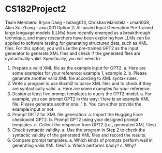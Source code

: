 # CS182Project2
Team Members: Bryan Dang - bdang014, Christian Maristela - cmari038, Alan Xu-Zhang - axuz001
Option 2: AI-based Input Generation
Pre-trained large language models (LLMs) have recently emerged as a breakthrough technique,
and many researchers have been exploring how LLMs can be applied to software testing for
generating structured data, such as XML files.
For this option, you will use the pre-trained GPT2 as the input generator to generate XML files
and check if the generated files are syntactically valid. Specifically, you will need to:
1. Prepare a valid XML file as the example input for GPT2.
a. Here are some examples for your reference: example 1, example 2.
b. Please generate another valid XML file according to XML syntax rules.
2. Write a program to use libxml2 to parse XML files and to check if they are syntactically
valid.
a. Here are some examples for your reference.
3. Design at least five prompt templates to query the GPT2 model.
a. For example, you can prompt GPT2 in this way: ‘Here is an example XML file.
Please generate another one. <sample-xml>’.
b. You can either provide the example input or not.
4. Prompt GPT2 for XML file generation.
a. Import the Hugging Face checkpoint GPT2.
b. Prompt GPT2 using your designed prompt templates.
c. Collect the response from GPT2 (i.e., generated XML files).
5. Check syntactic validity.
a. Use the program in Step 2 to check the syntactic validity of the generated XML
files and record the results.
6. Compare prompt templates.
a. Which kinds of prompts perform well in generating valid XML files?
b. Which performs badly?
c. Why?
